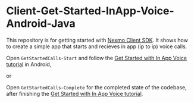 # Client-Get-Started-InApp-Voice-Android-Java


This repository is for getting started with [Nexmo Client SDK]("https://developer.nexmo.com/client-sdk/in-app-voice/overview"). It shows how to create a simple app that starts and recieves in app (ip to ip) voice calls.

Open `GetStartedCalls-Start` and follow the [Get Started with In App Voice tutorial]("https://developer.nexmo.com/tutorials/client-sdk-android-make-receive-calls") in Android,

or

Open `GetStartedCalls-Complete` for the completed state of the codebase, after finishing the [Get Started with In App Voice tutorial](״https://developer.nexmo.com/tutorials/client-sdk-android-make-receive-calls״). 
